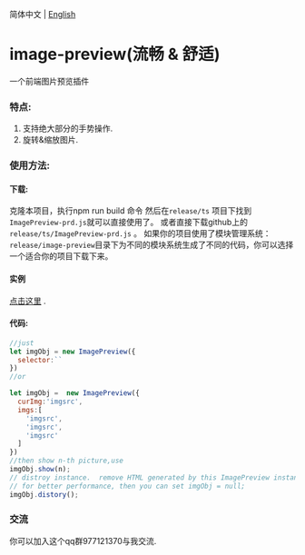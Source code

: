 简体中文 | [English](./README.md)

# image-preview(流畅 & 舒适)
一个前端图片预览插件
### 特点:
1. 支持绝大部分的手势操作.
2. 旋转&缩放图片.
### 使用方法:
#### 下载:
克隆本项目，执行npm run build 命令 然后在`release/ts` 项目下找到`ImagePreview-prd.js`就可以直接使用了。
或者直接下载github上的`release/ts/ImagePreview-prd.js` 。
如果你的项目使用了模块管理系统：
`release/image-preview`目录下为不同的模块系统生成了不同的代码，你可以选择一个适合你的项目下载下来。
#### 实例
[点击这里](https://daxiazilong.github.io/) . 
#### 代码:
``` javascript
//just
let imgObj = new ImagePreview({
  selector:``
})
//or

let imgObj =  new ImagePreview({
  curImg:'imgsrc',
  imgs:[
    'imgsrc',
    'imgsrc',
    'imgsrc'
  ]
})
//then show n-th picture,use
imgObj.show(n);
// distroy instance.  remove HTML generated by this ImagePreview instance
// for better performance, then you can set imgObj = null;
imgObj.distory();

```
### 交流
你可以加入这个qq群977121370与我交流.

